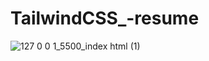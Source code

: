 # TailwindCSS_-resume

![127 0 0 1_5500_index html (1)](https://user-images.githubusercontent.com/70703716/193512003-a05776a0-5443-4d03-8514-858e09d506e1.png)
